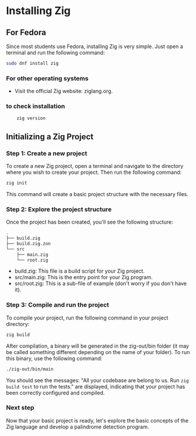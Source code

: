# Installing Zig

## For Fedora

Since most students use Fedora, installing Zig is very simple. Just open a terminal and run the following command:

```sh
sudo dnf install zig
```

### For other operating systems

- Visit the official Zig website: ziglang.org.

### to check installation

```sh
    zig version
```

## Initializing a Zig Project

### Step 1: Create a new project

To create a new Zig project, open a terminal and navigate to the directory where you wish to create your project. Then run the following command:

```sh
zig init
```

This command will create a basic project structure with the necessary files.

### Step 2: Explore the project structure

Once the project has been created, you'll see the following structure:

```sh
.
├── build.zig
├── build.zig.zon
└── src
    ├── main.zig
    └── root.zig
```

- build.zig: This file is a build script for your Zig project.
- src/main.zig: This is the entry point for your Zig program.
- src/root.zig: This is a sub-file of example (don't worry if you don't have it).

### Step 3: Compile and run the project

To compile your project, run the following command in your project directory:

```sh
zig build
```

After compilation, a binary will be generated in the zig-out/bin folder (it may be called something different depending on the name of your folder). To run this binary, use the following command:

```sh
./zig-out/bin/main
```

You should see the messages:
    "All your codebase are belong to us.
    Run `zig build test` to run the tests." are displayed, indicating that your project has been correctly configured and compiled.

### Next step

Now that your basic project is ready, let's explore the basic concepts of the Zig language and develop a palindrome detection program.
